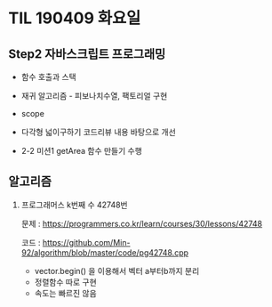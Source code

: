 # TIL 190409 화요일

## Step2 자바스크립트 프로그래밍

- 함수 호출과 스택
- 재귀 알고리즘 - 피보나치수열, 팩토리얼 구현
- scope

- 다각형 넓이구하기 코드리뷰 내용 바탕으로 개선
- 2-2 미션1 getArea 함수 만들기 수행



## 알고리즘

1. 프로그래머스 k번째 수 42748번

   문제 : <https://programmers.co.kr/learn/courses/30/lessons/42748>

   코드 : <https://github.com/Min-92/algorithm/blob/master/code/pg42748.cpp>

   - vector.begin() 을 이용해서 벡터 a부터b까지 분리
   - 정렬함수 따로 구현
   - 속도는 빠르진 않음